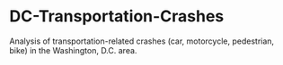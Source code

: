# DC-Transportation-Crashes
Analysis of transportation-related crashes (car, motorcycle, pedestrian, bike) in the Washington, D.C. area.
